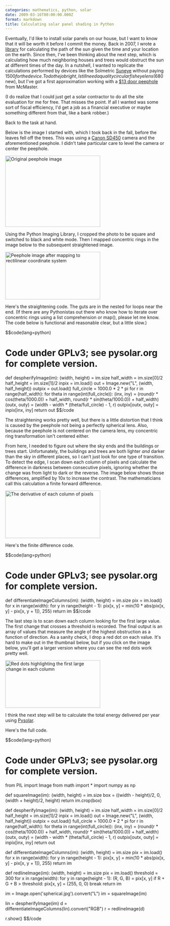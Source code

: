 ```yaml
---
categories: mathematics, python, solar
date: 2009-03-16T00:00:00.000Z
format: markdown
title: Calculating solar panel shading in Python
---
```


Eventually, I'd like to install solar panels on our house, but I want to know that it will be worth it before I commit the money. Back in 2007, I wrote a <a href="http://pysolar.org/">library</a> for calculating the path of the sun given the time and your location on the earth. Since then, I've been thinking about the next step, which is calculating how much neighboring houses and trees would obstruct the sun at different times of the day. In a nutshell, I wanted to replicate the calculations performed by devices like the Solmetric <a href="http://www.solmetric.com/">Suneye</a> without paying $1500 for the device. To do the job right, I still need a quality circular fisheye lens ($680 new), but I've got a first approximation working with a <a href="http://www.mcmaster.com/#8406a12">$13 door peephole</a> from McMaster.

(I do realize that I could just get a solar contractor to do all the site evaluation for me for free. That misses the point. If all I wanted was some sort of fiscal efficiency, I'd get a job as a financial executive or maybe something different from that, like a bank robber.)

Back to the task at hand.

Below is the image I started with, which I took back in the fall, before the leaves fell off the trees. This was using a <a href="http://www.usa.canon.com/consumer/controller?act=ModelInfoAct&fcategoryid=145&modelid=11939">Canon SD450</a> camera and the aforementioned peephole. I didn't take particular care to level the camera or center the peephole.

<a href="http://pingswept.org/img/spherical.jpg"><img src="http://pingswept.org/img/spherical-300x225.jpg" alt="Original peephole image" title="Original peephole image" width="300" height="225" class="aligncenter size-medium" /></a>

Using the Python Imaging Library, I cropped the photo to be square and switched to black and white mode. Then I mapped concentric rings in the image below to the subsequent straightened image.

<a href="http://pingswept.org/img/linearized.jpg"><img src="http://pingswept.org/img/linearized-300x150.jpg" alt="Peephole image after mapping to rectilinear coordinate system" title="Peephole image after mapping to rectilinear coordinate system" width="300" height="150" class="aligncenter size-medium" /></a>

Here's the straightening code. The guts are in the nested for loops near the end. (If there are any Pythonistas out there who know how to iterate over concentric rings using a list comprehension or map(), please let me know. The code below is functional and reasonable clear, but a little slow.)

$$code(lang=python)
# Code under GPLv3; see pysolar.org for complete version.
def despherifyImage(im):
    (width, height) = im.size
    half_width = im.size[0]/2
    half_height = im.size[1]/2
    inpix = im.load()
    out = Image.new("L", (width, half_height))
    outpix = out.load()
    full_circle = 1000.0 * 2 * pi
    for r in range(half_width):
        for theta in range(int(full_circle)):
            (inx, iny) = (round(r * cos(theta/1000.0)) + half_width, round(r * sin(theta/1000.0)) + half_width)
            (outx, outy) = (width - width * (theta/full_circle) - 1, r)
            outpix[outx, outy] = inpix[inx, iny]
    return out
$$/code

The straightening works pretty well, but there is a little distortion that I think is caused by the peephole not being a perfectly spherical lens. Also, because the peephole is not centered on the camera lens, my concentric ring transformation isn't centered either.

From here, I needed to figure out where the sky ends and the buildings or trees start. Unfortunately, the buildings and trees are both lighter *and* darker than the sky in different places, so I can't just look for one type of transition. To detect the edge, I scan down each column of pixels and calculate the difference in darkness between consecutive pixels, ignoring whether the change was from light to dark or the reverse. The image below shows those differences, amplified by 10x to increase the contrast. The mathematicians call this calculation a finite forward difference.

<a href="http://pingswept.org/img/differentiated.jpg"><img src="http://pingswept.org/img/differentiated-300x150.jpg" alt="The derivative of each column of pixels" title="The derivative of each column of pixels" width="300" height="150" class="aligncenter size-medium" /></a>

Here's the finite difference code.

$$code(lang=python)
# Code under GPLv3; see pysolar.org for complete version.
def differentiateImageColumns(im):
    (width, height) = im.size
    pix = im.load()
    for x in range(width):
        for y in range(height - 1):
            pix[x, y] = min(10 * abs(pix[x, y] - pix[x, y + 1]), 255)
    return im
$$/code

The last step is to scan down each column looking for the first large value. The first change that crosses a threshold is recorded. The final output is an array of values that measure the angle of the highest obstruction as a function of direction. As a sanity check, I drop a red dot on each value. It's hard to make out in the thumbnail below, but if you click on the image below, you'll get a larger version where you can see the red dots work pretty well.

<a href="http://pingswept.org/img/redlined.jpg"><img src="http://pingswept.org/img/redlined-300x150.jpg" alt="Red dots highlighting the first large change in each column" title="Red dots highlighting the first large change in each column" width="300" height="150" class="aligncenter size-medium" /></a>

I think the next step will be to calculate the total energy delivered per year using <a href="http://pysolar.org">Pysolar</a>.

Here's the full code.

$$code(lang=python)
# Code under GPLv3; see pysolar.org for complete version.
from PIL import Image
from math import *
import numpy as np

def squareImage(im):
    (width, height) = im.size
    box = ((width - height)/2, 0, (width + height)/2, height)
    return im.crop(box)

def despherifyImage(im):
    (width, height) = im.size
    half_width = im.size[0]/2
    half_height = im.size[1]/2
    inpix = im.load()
    out = Image.new("L", (width, half_height))
    outpix = out.load()
    full_circle = 1000.0 * 2 * pi
    for r in range(half_width):
        for theta in range(int(full_circle)):
            (inx, iny) = (round(r * cos(theta/1000.0)) + half_width, round(r * sin(theta/1000.0)) + half_width)
            (outx, outy) = (width - width * (theta/full_circle) - 1, r)
            outpix[outx, outy] = inpix[inx, iny]
    return out

def differentiateImageColumns(im):
    (width, height) = im.size
    pix = im.load()
    for x in range(width):
        for y in range(height - 1):
            pix[x, y] = min(10 * abs(pix[x, y] - pix[x, y + 1]), 255)
    return im

def redlineImage(im):
    (width, height) = im.size
    pix = im.load()
    threshold = 300
    for x in range(width):
        for y in range(height - 1):
            (R, G, B) = pix[x, y]
            if R + G + B > threshold:
                pix[x, y] = (255, 0, 0)
                break
    return im

im = Image.open('spherical.jpg').convert("L")
im = squareImage(im)

lin = despherifyImage(im)
d = differentiateImageColumns(lin).convert("RGB")
r = redlineImage(d)

r.show()
$$/code
